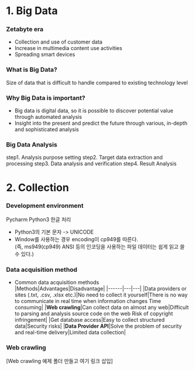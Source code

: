 # 1. Big Data
### Zetabyte era
* Collection and use of customer data   
* Increase in multimedia content use activities   
* Spreading smart devices   

### What is Big Data?
Size of data that is difficult to handle compared to existing technology level   

### Why Big Data is important?
* Big data is digital data, so it is possible to discover potential value through automated analysis   
* Insight into the present and predict the future through various, in-depth and sophisticated analysis   

### Big Data Analysis
step1. Analysis purpose setting
step2. Target data extraction and processing
step3. Data analysis and verification
step4. Result Analysis

# 2. Collection
### Development environment
Pycharm
Python3 한글 처리
* Python3의 기본 문자 -> UNICODE
* Window를 사용하는 경우 encoding이 cp949를 따른다.   
(즉, ms949(cp949) ANSI 등의 인코딩을 사용하는 파일 데이터는 쉽게 읽고 쓸 수 있다.)

### Data acquisition method
* Common data acquisition methods   
|Methods|Advantages|Disadvantage|
|------|---|---|
|Data providers or sites (.txt, .csv, .xlsx etc.)|No need to collect it yourself|There is no way to communicate in real time when information changes   Time consuming|
|**Web crawling**|Can collect data on almost any web|Difficult to parsing and analysis source code on the web   Risk of copyright infringement|
|Get database access|Easy to collect structured data|Security risks|
|**Data Provider API**|Solve the problem of security and real-time delivery|Limited data collection|

### Web crawling
[Web crawling 예제 폴더 만들고 여기 링크 삽입]
